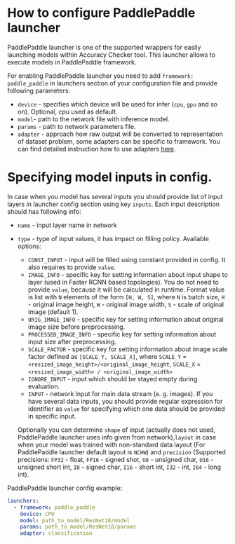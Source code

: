 # How to configure PaddlePaddle launcher

PaddlePaddle launcher is one of the supported wrappers for easily launching models within Accuracy Checker tool. This launcher allows to execute models in PaddlePaddle framework.

For enabling PaddlePaddle launcher you need to add `framework: paddle_paddle` in launchers section of your configuration file and provide following parameters:

* `device` - specifies which device will be used for infer (`cpu`, `gpu` and so on). Optional, cpu used as default.
* `model`- path to the network file with inference model.
* `params` - path to network parameters file.
* `adapter` - approach how raw output will be converted to representation of dataset problem, some adapters can be specific to framework. You can find detailed instruction how to use adapters [here](../adapters/README.md).

# Specifying model inputs in config.

In case when you model has several inputs you should provide list of input layers in launcher config section using key `inputs`.
Each input description should has following info:
  * `name` - input layer name in network
  * `type` - type of input values, it has impact on filling policy. Available options:
    * `CONST_INPUT` - input will be filled using constant provided in config. It also requires to provide `value`.
    * `IMAGE_INFO` - specific key for setting information about input shape to layer (used in Faster RCNN based topologies). You do not need to provide `value`, because it will be calculated in runtime. Format value is list with `N` elements of the form `[H, W, S]`, where `N` is batch size, `H` - original image height, `W` - original image width, `S` - scale of original image (default 1).
    * `ORIG_IMAGE_INFO` - specific key for setting information about original image size before preprocessing.
    * `PROCESSED_IMAGE_INFO` - specific key for setting information about input size after preprocessing.
    * `SCALE_FACTOR` - specific key for setting information about image scale factor defined as `[SCALE_Y, SCALE_X]`, where `SCALE_Y` = `<resized_image_height>/<original_image_height`, `SCALE_X` = `<resized_image_width> / <original_image_width>`
    * `IGNORE_INPUT` - input which should be stayed empty during evaluation.
    * `INPUT` - network input for main data stream (e. g. images). If you have several data inputs, you should provide regular expression for identifier as `value` for specifying which one data should be provided in specific input.

    Optionally you can determine `shape` of input (actually does not used, PaddlePaddle launcher uses info given from network),`layout` in case when your model was trained with non-standard data layout (For PaddlePaddle launcher default layout is `NCHW`)
    and `precision` (Supported precisions: `FP32` - float, `FP16` - signed shot, `U8`  - unsigned char, `U16` - unsigned short int, `I8` - signed char, `I16` - short int, `I32` - int, `I64` - long int).

PaddlePaddle launcher config example:

```yml
launchers:
  - framework: paddle_paddle
    device: CPU
    model: path_to_model/ResNet18/model
    params: path_to_model/ResNet18/params
    adapter: classification
```
